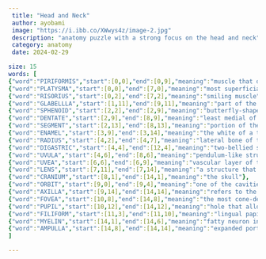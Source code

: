 ```yaml
--- 
 title: "Head and Neck" 
 author: ayobami 
 image: "https://i.ibb.co/XWwys4z/image-2.jpg" 
 description: "anatomy puzzle with a strong focus on the head and neck" 
 category: anatomy
 date: 2024-02-29

size: 15
words: [
{"word":"PIRIFORMIS","start":[0,0],"end":[0,9],"meaning":"muscle that divides the iliac fossa into sciatic notches"},
{"word":"PLATYSMA","start":[0,0],"end":[7,0],"meaning":"most superficial muscle of the neck anteriorly"},
{"word":"RISORIUS","start":[0,2],"end":[7,2],"meaning":"smiling muscle"},
{"word":"GLABELLLA","start":[1,11],"end":[9,11],"meaning":"part of the frontal bone between the eyes"},
{"word":"SPHENOID","start":[2,2],"end":[2,9],"meaning":"butterfly-shaped bone in the skull"},
{"word":"DENTATE","start":[2,9],"end":[8,9],"meaning":"least medial of the deep cerebellar nuclei"},
{"word":"SEGMENT","start":[2,13],"end":[8,13],"meaning":"portion of the eye posterior to the lens; the posterior ____"},
{"word":"ENAMEL","start":[3,9],"end":[3,14],"meaning":"the white of a tooth"},
{"word":"RADIUS","start":[4,2],"end":[4,7],"meaning":"lateral bone of the forearm"},
{"word":"DIGASTRIC","start":[4,4],"end":[12,4],"meaning":"two-bellied suprahyoid muscle"},
{"word":"UVULA","start":[4,6],"end":[8,6],"meaning":"pendulum-like structure hanging off the soft palate"},
{"word":"UVEA","start":[6,6],"end":[6,9],"meaning":"vascular layer of the eye"},
{"word":"LENS","start":[7,11],"end":[7,14],"meaning":"a structure that focuses incoming light appropriately to enable clear vision"},
{"word":"CRANIUM","start":[8,1],"end":[14,1],"meaning":"the skull"},
{"word":"ORBIT","start":[9,0],"end":[9,4],"meaning":"one of the cavities that hold the eyes"},
{"word":"AXILLA","start":[9,14],"end":[14,14],"meaning":"refers to the armpit region"},
{"word":"FOVEA","start":[10,8],"end":[14,8],"meaning":"the most cone-dense portion of the retina"},
{"word":"PUPIL","start":[10,12],"end":[14,12],"meaning":"hole that allows light into the retina"},
{"word":"FILIFORM","start":[11,3],"end":[11,10],"meaning":"lingual papillae that have no taste buds"},
{"word":"MYELIN","start":[14,1],"end":[14,6],"meaning":"fatty neuron insulator of the human body"},
{"word":"AMPULLA","start":[14,8],"end":[14,14],"meaning":"expanded portion of an organ"}
]

---
```

